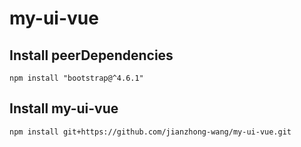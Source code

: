 # my-ui-vue

## Install peerDependencies
```
npm install "bootstrap@^4.6.1"
```

## Install my-ui-vue
```
npm install git+https://github.com/jianzhong-wang/my-ui-vue.git
```
